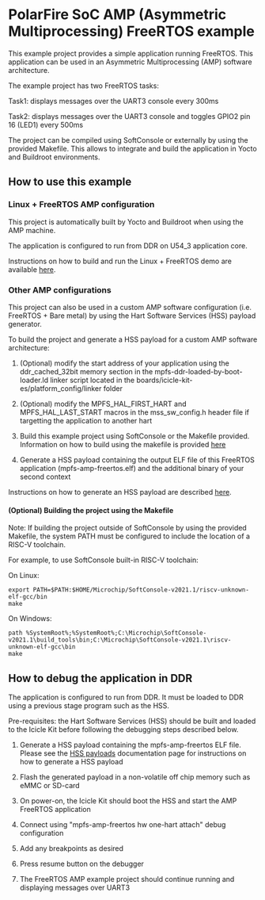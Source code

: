 # PolarFire SoC AMP (Asymmetric Multiprocessing) FreeRTOS example

This example project provides a simple application running FreeRTOS. This application can be used in an Asymmetric Multiprocessing (AMP) software architecture.

The example project has two FreeRTOS tasks:

Task1: displays messages over the UART3 console every 300ms

Task2: displays messages over the UART3 console and toggles GPIO2 pin 16 (LED1) every 500ms

The project can be compiled using SoftConsole or externally by using the provided Makefile.
This allows to integrate and build the application in Yocto and Buildroot environments.
## How to use this example
### Linux + FreeRTOS AMP configuration

This project is automatically built by Yocto and Buildroot when using the AMP machine. 

The application is configured to run from DDR on U54_3 application core.

Instructions on how to build and run the Linux + FreeRTOS demo are available [here](https://github.com/polarfire-soc/polarfire-soc-documentation/tree/master/asymmetric-multiprocessing/amp.md).

### Other AMP configurations

This project can also be used in a custom AMP software configuration (i.e. FreeRTOS + Bare metal) by using the Hart Software Services (HSS) payload generator.

To build the project and generate a HSS payload for a custom AMP software architecture:

1. (Optional) modify the start address of your application using the ddr_cached_32bit memory section in the mpfs-ddr-loaded-by-boot-loader.ld linker script located in the boards/icicle-kit-es/platform_config/linker folder

2. (Optional) modify the MPFS_HAL_FIRST_HART and MPFS_HAL_LAST_START macros in the mss_sw_config.h header file if targetting the application to another hart

3. Build this example project using SoftConsole or the Makefile provided. Information on how to build using the makefile is provided [here](#makefile-build)

4. Generate a HSS payload containing the output ELF file of this FreeRTOS application (mpfs-amp-freertos.elf) and the additional binary of your second context

Instructions on how to generate an HSS payload are described [here](https://github.com/polarfire-soc/polarfire-soc-documentation/blob/master/software-development/hss-payloads.md).

#### (Optional) Building the project using the Makefile<a name="makefile-build"></a>

Note: If building the project outside of SoftConsole by using the provided Makefile, the system PATH must be configured to include the location of a RISC-V toolchain.

For example, to use SoftConsole built-in RISC-V toolchain:

On Linux:
```
export PATH=$PATH:$HOME/Microchip/SoftConsole-v2021.1/riscv-unknown-elf-gcc/bin
make
```

On Windows:
```
path %SystemRoot%;%SystemRoot%;C:\Microchip\SoftConsole-v2021.1\build_tools\bin;C:\Microchip\SoftConsole-v2021.1\riscv-unknown-elf-gcc\bin
make
```
## How to debug the application in DDR

The application is configured to run from DDR. It must be loaded to DDR using a previous stage program such as the HSS.

Pre-requisites: the Hart Software Services (HSS) should be built and loaded to the Icicle Kit before following the debugging steps described below.

1. Generate a HSS payload containing the mpfs-amp-freertos ELF file. Please see the [HSS payloads](https://github.com/polarfire-soc/polarfire-soc-documentation/blob/master/software-development/hss-payloads.md) documentation page for instructions on how to generate a HSS payload

2. Flash the generated payload in a non-volatile off chip memory such as eMMC or SD-card

3. On power-on, the Icicle Kit should boot the HSS and start the AMP FreeRTOS application

4. Connect using "mpfs-amp-freertos hw one-hart attach" debug configuration 

5. Add any breakpoints as desired

6. Press resume button on the debugger

8. The FreeRTOS AMP example project should continue running and displaying messages over UART3
 

